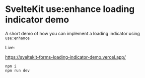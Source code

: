 # SvelteKit use:enhance loading indicator demo

A short demo of how you can implement a loading indicator using `use:enhance`

Live:

https://sveltekit-forms-loading-indicator-demo.vercel.app/

```
npm i
npm run dev
```
